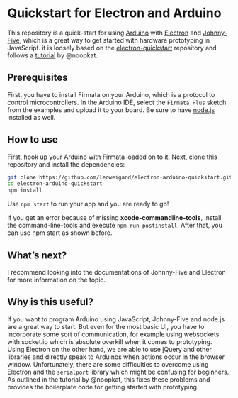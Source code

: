 # Quickstart for Electron and Arduino
This repository is a quick-start for using [Arduino](https://www.arduino.cc/) with [Electron](http://electron.atom.io/) and [Johnny-Five](http://johnny-five.io/), which is a great way to get started with hardware prototyping in JavaScript. it is loosely based on the [electron-quickstart](https://github.com/electron/electron-quick-start) repository and follows a [tutorial](http://meow.noopkat.com/using-johnny-five-within-an-electron-app/) by @noopkat.

## Prerequisites
First, you have to install Firmata on your Arduino, which is a protocol to control microcontrollers. In the Arduino IDE, select the `Firmata Plus` sketch from the examples and upload it to your board.
Be sure to have [node.js](https://nodejs.org/en/) installed as well.

## How to use
First, hook up your Arduino with Firmata loaded on to it.
Next, clone this repository and install the dependencies:
```bash
git clone https://github.com/leoweigand/electron-arduino-quickstart.git
cd electron-arduino-quickstart
npm install
```
Use `npm start` to run your app and you are ready to go!
  
If you get an error because of missing **xcode-commandline-tools**, install the command-line-tools and execute `npm run postinstall`. After that, you can use npm start as shown before.

## What’s next?
I recommend looking into the documentations of Johnny-Five and Electron for more information on the topic.

## Why is this useful?
If you want to program Arduino using JavaScript, Johnny-Five and node.js are a great way to start. But even for the most basic UI, you have to incorporate some sort of communication, for example using websockets with socket.io which is absolute overkill when it comes to prototyping. Using Electron on the other hand, we are able to use jQuery and other libraries and directly speak to Arduinos when actions occur in the browser window.
Unfortunately, there are some difficulties to overcome using Electron and the `serialport` library which might be confusing for beginners. As outlined in the tutorial by @noopkat, this fixes these problems and provides the boilerplate code for getting started with prototyping.